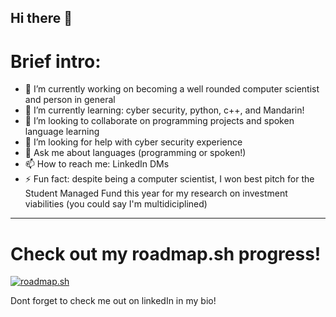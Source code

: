 ## Hi there 👋

# Brief intro:

- 🔭 I’m currently working on becoming a well rounded computer scientist and person in general
- 🌱 I’m currently learning: cyber security, python, c++, and Mandarin!
- 👯 I’m looking to collaborate on programming projects and spoken language learning
- 🤔 I’m looking for help with cyber security experience
- 💬 Ask me about languages (programming or spoken!)
- 📫 How to reach me: LinkedIn DMs
- ⚡ Fun fact: despite being a computer scientist, I won best pitch for the Student Managed Fund this year for my research on investment viabilities (you could say I'm multidiciplined)

---

# Check out my roadmap.sh progress! 

[![roadmap.sh](https://roadmap.sh/card/wide/66d701c4553501e3c3ec0e8a?variant=dark&roadmaps=cyber-security%2Cpython%2Ccpp%2Ccomputer-science)](https://roadmap.sh)

Dont forget to check me out on linkedIn in my bio!
